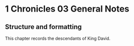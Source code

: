 # 1 Chronicles 03 General Notes
## Structure and formatting

This chapter records the descendants of King David.
